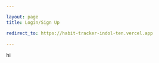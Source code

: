 ```yaml
---

layout: page
title: Login/Sign Up

redirect_to: https://habit-tracker-indol-ten.vercel.app

---
```


hi

